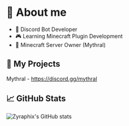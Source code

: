 # 💫 About me

- 🤖 Discord Bot Developer
- 🎮 Learning Minecraft Plugin Development
- 📝 Minecraft Server Owner (Mythral)


## 📂 My Projects
Mythral - https://discord.gg/mythral


## 📈 GitHub Stats
![Zyraphix's GitHub stats](https://github-readme-stats.vercel.app/api?username=localchown&show_icons=true&theme=dracula)

